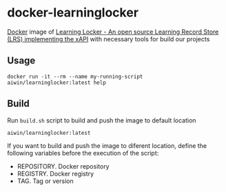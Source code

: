 docker-learninglocker
=====================

[Docker](https://www.docker.com/) image of [Learning Locker - An open source Learning Record Store (LRS) implementing the xAPI](https://github.com/LearningLocker/learninglocker) with necessary tools for build our projects


Usage
--------------

    docker run -it --rm --name my-running-script aiwin/learninglocker:latest help


Build
--------------

Run `build.sh` script to build and push the image to default location

    aiwin/learninglocker:latest

If you want to build and push the image to diferent location, define the following
variables before the execution of the script:

- REPOSITORY. Docker repository
- REGISTRY. Docker registry
- TAG. Tag or version
